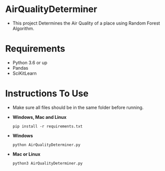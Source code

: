 # AirQualityDeterminer
- This project Determines the Air Quality of a place using Random Forest Algorithm.

# Requirements
- Python 3.6 or up
- Pandas
- SciKitLearn

# Instructions To Use
- Make sure all files should be in the same folder before running.

- **Windows, Mac and Linux**
  ``` 
  pip install -r requirements.txt
  ```
- **Windows**
  ```
  python AirQualityDeterminer.py
  ```
- **Mac or Linux**
  ```
  python3 AirQualityDeterminer.py
  ```